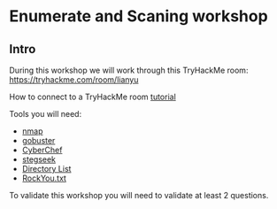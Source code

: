 # Enumerate and Scaning workshop

## Intro 

During this workshop we will work through this TryHackMe room: https://tryhackme.com/room/lianyu

How to connect to a TryHackMe room [tutorial](https://tryhackme.com/room/openvpn)

Tools you will need: 
- [nmap](https://nmap.org/download)
- [gobuster](https://pkgs.org/download/gobuster)
- [CyberChef](https://gchq.github.io/CyberChef)
- [stegseek](https://github.com/RickdeJager/stegseek)
- [Directory List](https://github.com/daviddias/node-dirbuster/blob/master/lists/directory-list-2.3-small.txt)
- [RockYou.txt](https://www.google.com/url?sa=t&rct=j&q=&esrc=s&source=web&cd=&cad=rja&uact=8&ved=2ahUKEwj81OWVlNiDAxXnVKQEHbM_C1IQFnoECBIQAQ&url=https%3A%2F%2Fgithub.com%2Fbrannondorsey%2Fnaive-hashcat%2Freleases%2Fdownload%2Fdata%2Frockyou.txt&usg=AOvVaw3snAERl1mU6Ccr4WFEazBd&opi=89978449)

To validate this workshop you will need to validate at least 2 questions.
